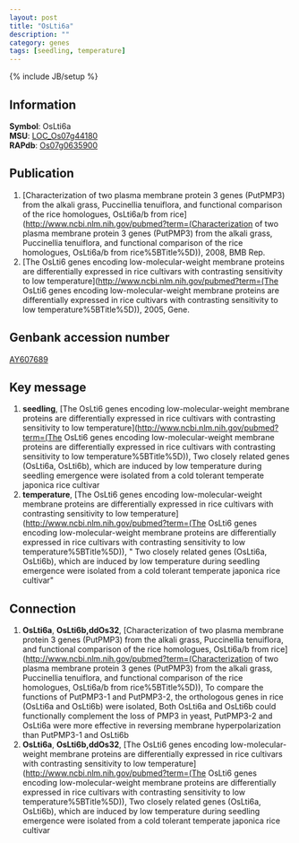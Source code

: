 ```yaml
---
layout: post
title: "OsLti6a"
description: ""
category: genes
tags: [seedling, temperature]
---
```

{% include JB/setup %}

## Information
__Symbol__: OsLti6a  
__MSU__: [LOC_Os07g44180](http://rice.plantbiology.msu.edu/cgi-bin/ORF_infopage.cgi?orf=LOC_Os07g44180)  
__RAPdb__: [Os07g0635900](http://rapdb.dna.affrc.go.jp/viewer/gbrowse_details/irgsp1?name=Os07g0635900)  

## Publication
1. [Characterization of two plasma membrane protein 3 genes (PutPMP3) from the alkali grass, Puccinellia tenuiflora, and functional comparison of the rice homologues, OsLti6a/b from rice](http://www.ncbi.nlm.nih.gov/pubmed?term=(Characterization of two plasma membrane protein 3 genes (PutPMP3) from the alkali grass, Puccinellia tenuiflora, and functional comparison of the rice homologues, OsLti6a/b from rice%5BTitle%5D)), 2008, BMB Rep.
2. [The OsLti6 genes encoding low-molecular-weight membrane proteins are differentially expressed in rice cultivars with contrasting sensitivity to low temperature](http://www.ncbi.nlm.nih.gov/pubmed?term=(The OsLti6 genes encoding low-molecular-weight membrane proteins are differentially expressed in rice cultivars with contrasting sensitivity to low temperature%5BTitle%5D)), 2005, Gene.

## Genbank accession number
[AY607689](http://www.ncbi.nlm.nih.gov/nuccore/AY607689)

## Key message
1. __seedling__, [The OsLti6 genes encoding low-molecular-weight membrane proteins are differentially expressed in rice cultivars with contrasting sensitivity to low temperature](http://www.ncbi.nlm.nih.gov/pubmed?term=(The OsLti6 genes encoding low-molecular-weight membrane proteins are differentially expressed in rice cultivars with contrasting sensitivity to low temperature%5BTitle%5D)),  Two closely related genes (OsLti6a, OsLti6b), which are induced by low temperature during seedling emergence were isolated from a cold tolerant temperate japonica rice cultivar
2. __temperature__, [The OsLti6 genes encoding low-molecular-weight membrane proteins are differentially expressed in rice cultivars with contrasting sensitivity to low temperature](http://www.ncbi.nlm.nih.gov/pubmed?term=(The OsLti6 genes encoding low-molecular-weight membrane proteins are differentially expressed in rice cultivars with contrasting sensitivity to low temperature%5BTitle%5D)), " Two closely related genes (OsLti6a, OsLti6b), which are induced by low temperature during seedling emergence were isolated from a cold tolerant temperate japonica rice cultivar"

## Connection
1. __OsLti6a__, __OsLti6b,ddOs32__, [Characterization of two plasma membrane protein 3 genes (PutPMP3) from the alkali grass, Puccinellia tenuiflora, and functional comparison of the rice homologues, OsLti6a/b from rice](http://www.ncbi.nlm.nih.gov/pubmed?term=(Characterization of two plasma membrane protein 3 genes (PutPMP3) from the alkali grass, Puccinellia tenuiflora, and functional comparison of the rice homologues, OsLti6a/b from rice%5BTitle%5D)),  To compare the functions of PutPMP3-1 and PutPMP3-2, the orthologous genes in rice (OsLti6a and OsLti6b) were isolated, Both OsLti6a and OsLti6b could functionally complement the loss of PMP3 in yeast, PutPMP3-2 and OsLti6a were more effective in reversing membrane hyperpolarization than PutPMP3-1 and OsLti6b
2. __OsLti6a__, __OsLti6b,ddOs32__, [The OsLti6 genes encoding low-molecular-weight membrane proteins are differentially expressed in rice cultivars with contrasting sensitivity to low temperature](http://www.ncbi.nlm.nih.gov/pubmed?term=(The OsLti6 genes encoding low-molecular-weight membrane proteins are differentially expressed in rice cultivars with contrasting sensitivity to low temperature%5BTitle%5D)),  Two closely related genes (OsLti6a, OsLti6b), which are induced by low temperature during seedling emergence were isolated from a cold tolerant temperate japonica rice cultivar


